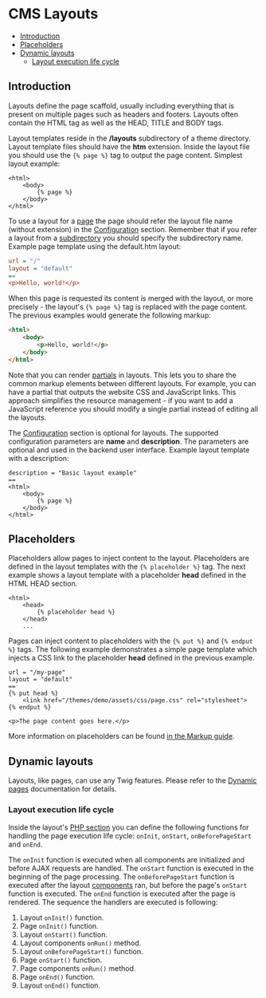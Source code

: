 # CMS Layouts

- [Introduction](#introduction)
- [Placeholders](#placeholders)
- [Dynamic layouts](#dynamic-layouts)
    - [Layout execution life cycle](#layout-life-cycle)

<a name="introduction"></a>
## Introduction

Layouts define the page scaffold, usually including everything that is present on multiple pages such as headers and footers. Layouts often contain the HTML tag as well as the HEAD, TITLE and BODY tags.

Layout templates reside in the **/layouts** subdirectory of a theme directory. Layout template files should have the **htm** extension. Inside the layout file you should use the `{% page %}` tag to output the page content. Simplest layout example:

```twig
<html>
    <body>
        {% page %}
    </body>
</html>
```

To use a layout for a [page](pages) the page should refer the layout file name (without extension) in the [Configuration](themes#configuration-section) section. Remember that if you refer a layout from a [subdirectory](themes#subdirectories) you should specify the subdirectory name. Example page template using the default.htm layout:

```ini
url = "/"
layout = "default"
==
<p>Hello, world!</p>
```

When this page is requested its content is merged with the layout, or more precisely - the layout's `{% page %}` tag is replaced with the page content. The previous examples would generate the following markup:

```html
<html>
    <body>
        <p>Hello, world!</p>
    </body>
</html>
```

Note that you can render [partials](partials) in layouts. This lets you to share the common markup elements between different layouts. For example, you can have a partial that outputs the website CSS and JavaScript links. This approach simplifies the resource management - if you want to add a JavaScript reference you should modify a single partial instead of editing all the layouts.

The [Configuration](themes#configuration-section) section is optional for layouts. The supported configuration parameters are **name** and **description**. The parameters are optional and used in the backend user interface. Example layout template with a description:

```twig
description = "Basic layout example"
==
<html>
    <body>
        {% page %}
    </body>
</html>
```

<a name="placeholders"></a>
## Placeholders

Placeholders allow pages to inject content to the layout. Placeholders are defined in the layout templates with the `{% placeholder %}` tag. The next example shows a layout template with a placeholder **head** defined in the HTML HEAD section.

```twig
<html>
    <head>
        {% placeholder head %}
    </head>
    ...
```

Pages can inject content to placeholders with the `{% put %}` and `{% endput %}` tags. The following example demonstrates a simple page template which injects a CSS link to the placeholder **head** defined in the previous example.

```twig
url = "/my-page"
layout = "default"
==
{% put head %}
    <link href="/themes/demo/assets/css/page.css" rel="stylesheet">
{% endput %}

<p>The page content goes here.</p>
```

More information on placeholders can be found [in the Markup guide](../markup/tag-placeholder).

<a name="dynamic-layouts"></a>
## Dynamic layouts

Layouts, like pages, can use any Twig features. Please refer to the [Dynamic pages](pages#dynamic-pages) documentation for details.

<a name="layout-life-cycle"></a>
### Layout execution life cycle

Inside the layout's [PHP section](themes#php-section) you can define the following functions for handling the page execution life cycle: `onInit`, `onStart`, `onBeforePageStart` and `onEnd`.

The `onInit` function is executed when all components are initialized and before AJAX requests are handled. The `onStart` function is executed in the beginning of the page processing. The `onBeforePageStart` function is executed after the layout [components](components) ran, but before the page's `onStart` function is executed. The `onEnd` function is executed after the page is rendered. The sequence the handlers are executed is following:

1. Layout `onInit()` function.
1. Page `onInit()` function.
1. Layout `onStart()` function.
1. Layout components `onRun()` method.
1. Layout `onBeforePageStart()` function.
1. Page `onStart()` function.
1. Page components `onRun()` method.
1. Page `onEnd()` function.
1. Layout `onEnd()` function.
